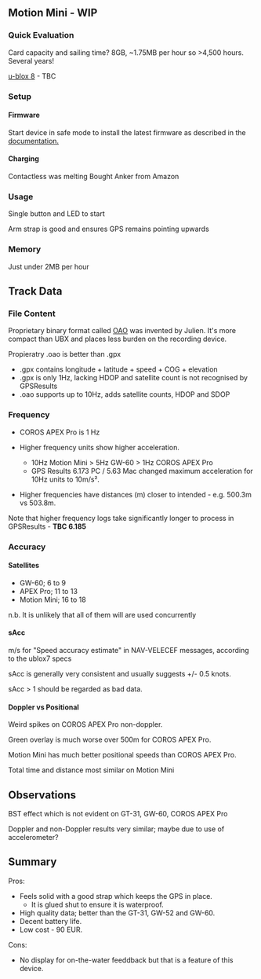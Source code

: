 ## Motion Mini - WIP

### Quick Evaluation

Card capacity and sailing time? 8GB, ~1.75MB per hour so >4,500 hours. Several years!

[u-blox 8](https://www.u-blox.com/en/product/ubx-g8020-chip) - TBC



### Setup

#### Firmware

Start device in safe mode to install the latest firmware as described in the [documentation.](https://www.motion-gps.com/motion/documentation.html)




#### Charging

Contactless was melting Bought Anker from Amazon



### Usage

Single button and LED to start

Arm strap is good and ensures GPS remains pointing upwards



### Memory

Just under 2MB per hour




## Track Data

### File Content

Proprietary binary format called [OAO](https://www.motion-gps.com/motion/documentation/oao-file-format.html) was invented by Julien. It's more compact than UBX and places less burden on the recording device.

Propieratry .oao is better than .gpx

- .gpx contains longitude + latitude + speed + COG + elevation
- .gpx is only 1Hz, lacking HDOP and satellite count is not recognised by GPSResults
- .oao supports up to 10Hz, adds satellite counts, HDOP and SDOP



### Frequency

- COROS APEX Pro is 1 Hz

- Higher frequency units show higher acceleration.
  - 10Hz Motion Mini > 5Hz GW-60 > 1Hz COROS APEX Pro
  - GPS Results 6.173 PC / 5.63 Mac changed maximum acceleration for 10Hz units to 10m/s².
- Higher frequencies have distances (m) closer to intended - e.g. 500.3m vs 503.8m.

Note that higher frequency logs take significantly longer to process in GPSResults - **TBC 6.185**




### Accuracy

#### Satellites

- GW-60; 6 to 9
- APEX Pro; 11 to 13
- Motion Mini; 16 to 18

n.b. It is unlikely that all of them will are used concurrently




#### sAcc

m/s for "Speed accuracy estimate" in NAV-VELECEF messages, according to the ublox7 specs

sAcc is generally very consistent and usually suggests +/- 0.5 knots.

sAcc > 1 should be regarded as bad data.



#### Doppler vs Positional

Weird spikes on COROS APEX Pro non-doppler.

Green overlay is much worse over 500m for COROS APEX Pro.

Motion Mini has much better positional speeds than COROS APEX Pro.

Total time and distance most similar on Motion Mini



## Observations

BST effect which is not evident on GT-31, GW-60, COROS APEX Pro

Doppler and non-Doppler results very similar; maybe due to use of accelerometer?




## Summary

Pros:

- Feels solid with a good strap which keeps the GPS in place.
  - It is glued shut to ensure it is waterproof.
- High quality data; better than the GT-31, GW-52 and GW-60.
- Decent battery life.
- Low cost - 90 EUR.

Cons:

- No display for on-the-water feeddback but that is a feature of this device.

